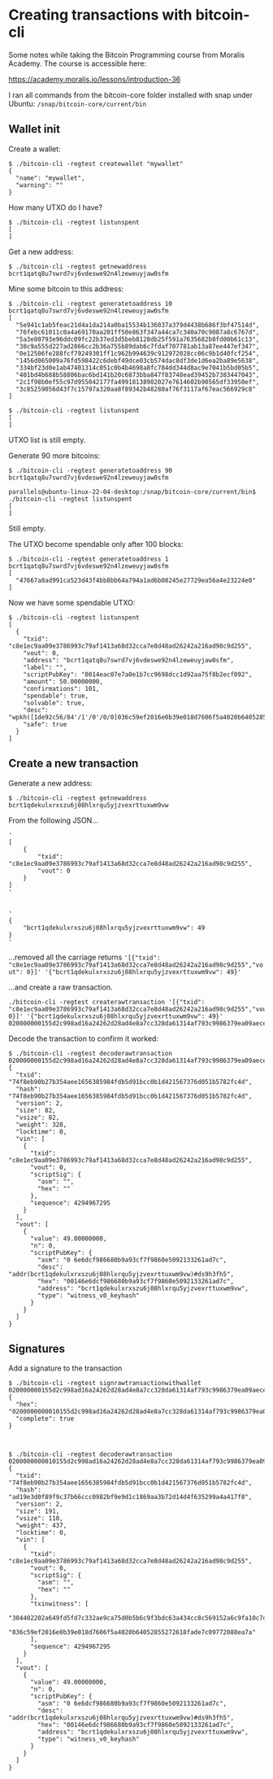 # Creating transactions with bitcoin-cli

Some notes while taking the Bitcoin Programming course from Moralis Academy.
The course is accessible here: 

https://academy.moralis.io/lessons/introduction-36

I ran all commands from the bitcoin-core folder installed with snap under Ubuntu: `/snap/bitcoin-core/current/bin`

## Wallet init

Create a wallet:


```
$ ./bitcoin-cli -regtest createwallet "mywallet"
{
  "name": "mywallet",
  "warning": ""
}
```

How many UTXO do I have?

```
$ ./bitcoin-cli -regtest listunspent
[
]
```

Get a new address:

```
$ ./bitcoin-cli -regtest getnewaddress
bcrt1qatq8u7swrd7vj6vdeswe92n4lzeweuyjaw0sfm
```

Mine some bitcoin to this address:

```
$ ./bitcoin-cli -regtest generatetoaddress 10 bcrt1qatq8u7swrd7vj6vdeswe92n4lzeweuyjaw0sfm
[
  "5e941c1ab5feac21d4a1da214a0ba15534b136037a379d4438b686f3bf47514d",
  "76febc61011c0a4a69170aa201ff50e863f347a44ca7c340a70c9087a8c6767d",
  "5a3e80793e96ddc09fc22b37ed3d5beb8128db25f591a7635682b8fd00b61c13",
  "38c9a555d227ad2866cc2b36a755b89dab6c7fdaf707781ab13a87ee447ef347",
  "0e12506fe288fcf79249301ff1c962b994639c912972028cc06c9b1d40fcf254",
  "1456d065009a76fd598422c6debf49dce03cb574dac8df3de1d6ea2ba89e5638",
  "334bf23d0e1ab47401314c051c0b4b4698a8fc784dd344d8ac9e7041b5bd05b5",
  "401bd4b688b58806bac6bd141b20c6873bba847f83748ead39452b7383447043",
  "2c1f98b0ef55c97d955042177fa49918138902027e7614602b90565df33950ef",
  "3c85259056d43f7c15797a320aa8f89342b48280af76f3117af67eac566929c8"
]

$ ./bitcoin-cli -regtest listunspent
[
]
```

UTXO list is still empty.

Generate 90 more bitcoins:

```
$ ./bitcoin-cli -regtest generatetoaddress 90 bcrt1qatq8u7swrd7vj6vdeswe92n4lzeweuyjaw0sfm

parallels@ubuntu-linux-22-04-desktop:/snap/bitcoin-core/current/bin$ ./bitcoin-cli -regtest listunspent
[
]
```

Still empty.

The UTXO become spendable only after 100 blocks:

```
$ ./bitcoin-cli -regtest generatetoaddress 1 bcrt1qatq8u7swrd7vj6vdeswe92n4lzeweuyjaw0sfm
[
  "47667a8ad991ca523d43f4bb8bb64a794a1ad6b08245e27729ea56a4e23224e0"
]

```

Now we have some spendable UTXO:

```
$ ./bitcoin-cli -regtest listunspent
[
  {
    "txid": "c8e1ec9aa09e3786993c79af1413a68d32cca7e8d48ad26242a216ad98c9d255",
    "vout": 0,
    "address": "bcrt1qatq8u7swrd7vj6vdeswe92n4lzeweuyjaw0sfm",
    "label": "",
    "scriptPubKey": "0014eac07e7a0e1b7cc9698dcc1d92aa75f8b2ecf092",
    "amount": 50.00000000,
    "confirmations": 101,
    "spendable": true,
    "solvable": true,
    "desc": "wpkh([1de92c56/84'/1'/0'/0/0]036c59ef2016e0b39e018d7606f5a4020b64052855272618fade7c09772088ea7a)#t8g8qumy",
    "safe": true
  }
]
```

## Create a new transaction


Generate a new address:

```
$ ./bitcoin-cli -regtest getnewaddress
bcrt1qdekulxrxszu6j08hlxrqu5yjzvexrttuxwm9vw
```

From the following JSON...


```
'
[
    {
        "txid": "c8e1ec9aa09e3786993c79af1413a68d32cca7e8d48ad26242a216ad98c9d255",
        "vout": 0
    }
]
'


'
{
    "bcrt1qdekulxrxszu6j08hlxrqu5yjzvexrttuxwm9vw": 49
}
'
```

...removed all the carriage returns 
`'[{"txid": "c8e1ec9aa09e3786993c79af1413a68d32cca7e8d48ad26242a216ad98c9d255","vout": 0}]' '{"bcrt1qdekulxrxszu6j08hlxrqu5yjzvexrttuxwm9vw": 49}'`

...and create a raw transaction.

```
./bitcoin-cli -regtest createrawtransaction '[{"txid": "c8e1ec9aa09e3786993c79af1413a68d32cca7e8d48ad26242a216ad98c9d255","vout": 0}]' '{"bcrt1qdekulxrxszu6j08hlxrqu5yjzvexrttuxwm9vw": 49}'
020000000155d2c998ad16a24262d28ad4e8a7cc328da61314af793c9986379ea09aece1c80000000000ffffffff0100111024010000001600146e6dcf986680b9a93cf7f9860e5092133261ad7c00000000
```

Decode the transaction to confirm it worked:

```
$ ./bitcoin-cli -regtest decoderawtransaction 020000000155d2c998ad16a24262d28ad4e8a7cc328da61314af793c9986379ea09aece1c80000000000ffffffff0100111024010000001600146e6dcf986680b9a93cf7f9860e5092133261ad7c00000000
{
  "txid": "74f8eb90b27b354aee1656385984fdb5d91bcc0b1d421567376d051b5782fc4d",
  "hash": "74f8eb90b27b354aee1656385984fdb5d91bcc0b1d421567376d051b5782fc4d",
  "version": 2,
  "size": 82,
  "vsize": 82,
  "weight": 328,
  "locktime": 0,
  "vin": [
    {
      "txid": "c8e1ec9aa09e3786993c79af1413a68d32cca7e8d48ad26242a216ad98c9d255",
      "vout": 0,
      "scriptSig": {
        "asm": "",
        "hex": ""
      },
      "sequence": 4294967295
    }
  ],
  "vout": [
    {
      "value": 49.00000000,
      "n": 0,
      "scriptPubKey": {
        "asm": "0 6e6dcf986680b9a93cf7f9860e5092133261ad7c",
        "desc": "addr(bcrt1qdekulxrxszu6j08hlxrqu5yjzvexrttuxwm9vw)#ds9h3fh5",
        "hex": "00146e6dcf986680b9a93cf7f9860e5092133261ad7c",
        "address": "bcrt1qdekulxrxszu6j08hlxrqu5yjzvexrttuxwm9vw",
        "type": "witness_v0_keyhash"
      }
    }
  ]
}
```

## Signatures


Add a signature to the transaction

```
$ ./bitcoin-cli -regtest signrawtransactionwithwallet 020000000155d2c998ad16a24262d28ad4e8a7cc328da61314af793c9986379ea09aece1c80000000000ffffffff0100111024010000001600146e6dcf986680b9a93cf7f9860e5092133261ad7c00000000
{
  "hex": "0200000000010155d2c998ad16a24262d28ad4e8a7cc328da61314af793c9986379ea09aece1c80000000000ffffffff0100111024010000001600146e6dcf986680b9a93cf7f9860e5092133261ad7c0247304402202a649fd5fd7c332ae9ca75d0b5b6c9f3bdc63a434cc8c569152a6c9fa10c7d6502204787d2e903d1988d757a42b4bfb9ef8314cfa6d971d9c5b3d97669932ee2d1940121036c59ef2016e0b39e018d7606f5a4020b64052855272618fade7c09772088ea7a00000000",
  "complete": true
}



$ ./bitcoin-cli -regtest decoderawtransaction 0200000000010155d2c998ad16a24262d28ad4e8a7cc328da61314af793c9986379ea09aece1c80000000000ffffffff0100111024010000001600146e6dcf986680b9a93cf7f9860e5092133261ad7c0247304402202a649fd5fd7c332ae9ca75d0b5b6c9f3bdc63a434cc8c569152a6c9fa10c7d6502204787d2e903d1988d757a42b4bfb9ef8314cfa6d971d9c5b3d97669932ee2d1940121036c59ef2016e0b39e018d7606f5a4020b64052855272618fade7c09772088ea7a00000000
{
  "txid": "74f8eb90b27b354aee1656385984fdb5d91bcc0b1d421567376d051b5782fc4d",
  "hash": "ad19e3d0f89f9c37b66ccc0982bf9e9d1c1869aa3b72d14d4f635299a4a417f8",
  "version": 2,
  "size": 191,
  "vsize": 110,
  "weight": 437,
  "locktime": 0,
  "vin": [
    {
      "txid": "c8e1ec9aa09e3786993c79af1413a68d32cca7e8d48ad26242a216ad98c9d255",
      "vout": 0,
      "scriptSig": {
        "asm": "",
        "hex": ""
      },
      "txinwitness": [
        "304402202a649fd5fd7c332ae9ca75d0b5b6c9f3bdc63a434cc8c569152a6c9fa10c7d6502204787d2e903d1988d757a42b4bfb9ef8314cfa6d971d9c5b3d97669932ee2d19401",
        "036c59ef2016e0b39e018d7606f5a4020b64052855272618fade7c09772088ea7a"
      ],
      "sequence": 4294967295
    }
  ],
  "vout": [
    {
      "value": 49.00000000,
      "n": 0,
      "scriptPubKey": {
        "asm": "0 6e6dcf986680b9a93cf7f9860e5092133261ad7c",
        "desc": "addr(bcrt1qdekulxrxszu6j08hlxrqu5yjzvexrttuxwm9vw)#ds9h3fh5",
        "hex": "00146e6dcf986680b9a93cf7f9860e5092133261ad7c",
        "address": "bcrt1qdekulxrxszu6j08hlxrqu5yjzvexrttuxwm9vw",
        "type": "witness_v0_keyhash"
      }
    }
  ]
}

```

